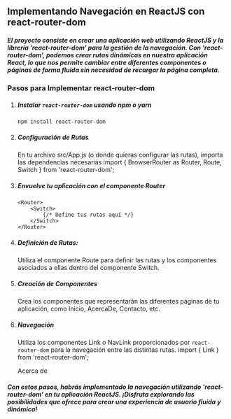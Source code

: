 ## Implementando Navegación en ReactJS con react-router-dom

##### El proyecto consiste en crear una aplicación web utilizando ReactJS y la librería 'react-router-dom' para la gestión de la navegación. Con 'react-router-dom', podemos crear rutas dinámicas en nuestra aplicación React, lo que nos permite cambiar entre diferentes componentes o páginas de forma fluida sin necesidad de recargar la página completa.

### Pasos para Implementar react-router-dom

1.  ##### Instalar `react-router-dom` usando npm o yarn

        npm install react-router-dom

2.  ##### Configuración de Rutas

    En tu archivo src/App.js (o donde quieras configurar las rutas), importa las dependencias necesarias
    import { BrowserRouter as Router, Route, Switch } from 'react-router-dom';

3.  ##### Envuelve tu aplicación con el componente Router

        <Router>
        	<Switch>
        		{/* Define tus rutas aquí */}
        	</Switch>
        </Router>

4.  ##### Definición de Rutas:

    Utiliza el componente Route para definir las rutas y los componentes asociados a ellas dentro del componente Switch.
    <Route exact path="/" component={Inicio} />
    <Route path="/acerca" component={AcercaDe} />
    <Route path="/contacto" component={Contacto} />
    <Route component={PaginaNoEncontrada} />

5.  ##### Creación de Componentes

    Crea los componentes que representarán las diferentes páginas de tu aplicación, como Inicio, AcercaDe, Contacto, etc.

6.  ##### Navegación
    Utiliza los componentes Link o NavLink proporcionados por `react-router-dom` para la navegación entre las distintas rutas.
    import { Link } from 'react-router-dom';
    <Link to="/acerca">Acerca de</Link>

##### Con estos pasos, habrás implementado la navegación utilizando 'react-router-dom' en tu aplicación ReactJS. ¡Disfruta explorando las posibilidades que ofrece para crear una experiencia de usuario fluida y dinámica!
